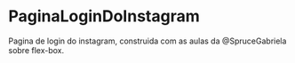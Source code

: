 # PaginaLoginDoInstagram
Pagina de login do instagram, construida com as aulas da @SpruceGabriela sobre flex-box.
